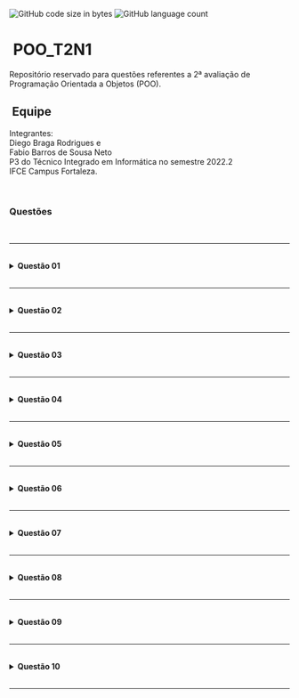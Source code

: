 ![GitHub code size in bytes](https://img.shields.io/github/languages/code-size/DiegoBraga0/POO_T2N1) 
![GitHub language count](https://img.shields.io/github/languages/count/DiegoBraga0/POO_T2N1) 

<h1> POO_T2N1 </h1> 
 Repositório reservado para questões referentes a 2ª avaliação de Programação Orientada a Objetos (POO). 
  
 <h2> Equipe </h2> 
 Integrantes: <br> 
 Diego Braga Rodrigues e<br> 
 Fabio Barros de Sousa Neto<br> 
 P3 do Técnico Integrado em Informática no semestre 2022.2 <br> 
 IFCE Campus Fortaleza.<br> 
  
    <h3>Questões</h3> 
    <hr> 
   <details><summary><b>Questão 01</b></summary> 
     <p> Faça um programa que receba um número inteiro e verifique se é par ou ímpar 
    </p> 
     </details> 
     <hr> 
    
   <details><summary><b>Questão 02</b></summary> 
     <p> Faça um programa que mostre o menu de opções a seguir, receba a opção do usuário e os dados necessários para executar cada operação. 
     <b><br>Menu</br></b> 
     <ol><li> Somar dois números </li> 
     <li> Raiz quadrada de um número</li></ol> 
    </p> 
     </details> 
     <hr> 
    
   <details><summary><b>Questão 03</b></summary> 
     <p> Faça um programa para resolver equações do 2º grau 
    </p> 
     </details> 
     <hr> 
    
   <details><summary><b>Questão 04</b></summary> 
     <p> Faça um programa que mostre a data e a hora do sistema nos seguintes formatos: DD/MM/AAAA - mês por extenso e hora: minuto 
    </p> 
     </details> 
     <hr> 
    
   <details><summary><b>Questão 05</b></summary> 
     <p> Faça um programa que leia um número N que indica quantos valores inteiros e positivos devem ser lidos a seguir. Para cada número lido, mostre uma tabela contendo o valor lido e o fatorial desse valor 
    </p> 
     </details> 
     <hr> 
    
   <details><summary><b>Questão 06</b></summary> 
     <p> Faça um programa que receba um número inteiro maior que 1, verifique se o número fornecido é primo ou não e mostre uma mensagem de número primo ou de número não primo 
    </p> 
     </details> 
     <hr> 
    
   <details><summary><b>Questão 07</b></summary> 
     <p> Em um campeonato de futebol existem cinco times e cada um possui onze jogadores. Faça um programa que receba a idade, o peso e a altura de cada um dos jogadores, calcule e mostre. 
   <b><br>itens</br></b> 
    <ol> 
      <li>A quantidade de jogadores com idade inferior a 18 anos</li> 
      <li>A média das idades dos jogadores de cada time</li> 
      <li>A média das alturas de todos os jogadores do campeonato</li> 
      <li>A porcentagem de jogadores com mais de 80 Kg entre todos os jogadores do campeonato</li> 
    </ol> 
    </p> 
     </details> 
    <hr> 
    
   <details><summary><b>Questão 08</b></summary> 
     <p> Faça um programa que apresente o menu de opções a seguir, permita ao usuário escolher a opção desejada, receba os dados necessários para executar a operação e mostre o resultado. Verifique a possibilidade de opção inválida e não se preocupe com restrição do tipo salário inválido. 
   <b><br>Menu</br> </b> 
    <ol> 
      <li>Imposto -> receber o salário de um funcionário, calcule e mostre o valor do imposto</li> 
      <li>Novo salário -> receber o salário de um funcionário, calcule e mostre o valor do novo salário</li> 
      <li>Classificação -> receber o salário de um funcionário e mostrar sua classificação usando a tabela</li> 
      <li>Finalizar programa</li> 
    </ol> 
   </p> 
     </details> 
     <hr> 
    
   <details><summary><b>Questão 09</b></summary> 
     <p> Faça um programa que receba vários números, calcule e mostre 
     <b><br>MENU</br></b> 
    <ol> 
      <li>A soma dos números digitados</li> 
      <li>A quantidade de números digitados</li> 
      <li>A média dos números digitados</li> 
      <li>O maior número digitado</li> 
      <li>O menor número digitado</li> 
      <li>A media dos números pares</li> 
      <li>A porcentagem dos números ímpares entre todos os números digitados</li> 
      <li>Finalize a entrada de dados com a digitação do número 30.000</li> 
    </ol> 
   </p> 
     </details> 
     <hr> 
    
   <details><summary><b>Questão 10</b></summary> 
     <p> Faça um programa que mostre as tabuadas dos números de 1 a 10 </p> 
     </details> 
     <hr>
